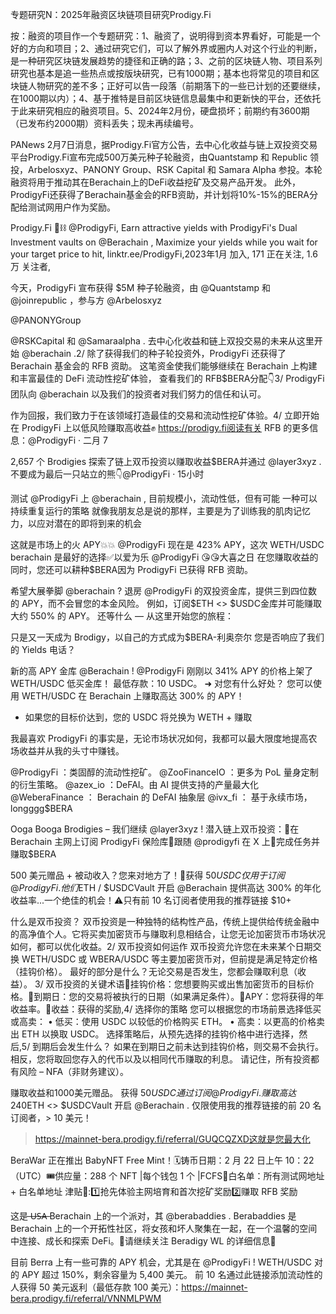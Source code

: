 专题研究N：2025年融资区块链项目研究Prodigy.Fi 

按：融资的项目作一个专题研究：1、融资了，说明得到资本界看好，可能是一个好的方向和项目；2、通过研究它们，可以了解外界或圈内人对这个行业的判断，是一种研究区块链发展趋势的捷径和正确的路；3、之前的区块链人物、项目系列研究也基本是追一些热点或按版块研究，已有1000期；基本也将常见的项目和区块链人物研究的差不多；正好可以告一段落（前期落下的一些已计划的还要继续，在1000期以内）；4、基于推特是目前区块链信息最集中和更新快的平台，还依托于此来研究相应的融资项目。5、2024年2月份，硬盘损坏；前期约有3600期（已发布约2000期）资料丢失；现未再续编号。

PANews 2月7日消息，据Prodigy.Fi官方公告，去中心化收益与链上双投资交易平台Prodigy.Fi宣布完成500万美元种子轮融资，由Quantstamp 和 Republic 领投，Arbelosxyz、PANONY Group、RSK Capital 和 Samara Alpha 参投。本轮融资将用于推动其在Berachain上的DeFi收益挖矿及交易产品开发。
此外，ProdigyFi还获得了Berachain基金会的RFB资助，并计划将10%-15%的BERA分配给测试网用户作为奖励。

Prodigy.Fi 
🐻⛓️
@ProdigyFi,
Earn attractive yields with ProdigyFi's Dual Investment vaults on 
@Berachain
 ,
Maximize your yields while you wait for your target price to hit,
linktr.ee/ProdigyFi,2023年1月 加入,
171 正在关注,
1.6万 关注者,


今天，ProdigyFi 宣布获得 $5M 种子轮融资，由
@Quantstamp
和
@joinrepublic
，参与方
@Arbelosxyz
 
@PANONYGroup
 
@RSKCapital
和
@Samaraalpha
.
去中心化收益和链上双投交易的未来从这里开始
@berachain
.2/ 除了获得我们的种子轮投资外，ProdigyFi 还获得了 Berachain 基金会的 RFB 资助。
这笔资金使我们能够继续在 Berachain 上构建和丰富最佳的 DeFi 流动性挖矿体验，
查看我们的 RFB$BERA分配👇3/ ProdigyFi 团队向
@berachain
以及我们的投资者对我们努力的信任和认可。

作为回报，我们致力于在该领域打造最佳的交易和流动性挖矿体验。4/ 立即开始在 ProdigyFi 上以低风险赚取高收益✊
https://prodigy.fi阅读有关 RFB 的更多信息：@ProdigyFi
·
二月 7

2,657 个 Brodigies 探索了链上双币投资以赚取收益$BERA并通过
@layer3xyz
.
不要成为最后一只站立的熊👇@ProdigyFi
·
15小时

测试
@ProdigyFi
上
@berachain
,
目前规模小，流动性低，但有可能 一种可以持续重复运行的策略
就像我朋友总是说的那样，主要是为了训练我的肌肉记忆力，以应对潜在的即将到来的机会

这就是市场上的火 APY💥💥
@ProdigyFi
现在是 423% APY，这次 WETH/USDC berachain 是最好的选择✅以爱为乐
@ProdigyFi
 😘😘大喜之日
在您赚取收益的同时，您还可以耕种$BERA因为 ProdigyFi 已获得 RFB 资助。

希望大展拳脚
@berachain
?
退房
@ProdigyFi
的双投资金库，提供三到四位数的 APY，而不会冒您的本金风险。
例如，订阅$ETH <> $USDC金库并可能赚取大约 550% 的 APY。
还等什么 — 从这里开始您的旅程：

只是又一天成为 Brodigy，以自己的方式成为$BERA-利奥奈尔
您是否响应了我们的 Yields 电话？

新的高 APY 金库
@Berachain
!
@ProdigyFi
刚刚以 341% APY 的价格上架了 WETH/USDC 低买金库！
最低存款：10 USDC。
➜ 对您有什么好处？
您可以使用 WETH/USDC 在 Berachain 上赚取高达 300% 的 APY！
- 如果您的目标价达到，您的 USDC 将兑换为 WETH + 赚取

我最喜欢 ProdigyFi 的事实是，无论市场状况如何，我都可以最大限度地提高农场收益并从我的头寸中赚钱。

@ProdigyFi
：类固醇的流动性挖矿。
@ZooFinanceIO
：更多为 PoL 量身定制的衍生策略。
@azex_io
：DeFAI。由 AI 提供支持的产量最大化
@WeberaFinance
： Berachain 的 DeFAI 抽象层
@ivx_fi
： 基于永续市场，longggg$BERA

Ooga Booga Brodigies – 我们继续
@layer3xyz
!
潜入链上双币投资：💠在 Berachain 主网上订阅 ProdigyFi 保险库💠跟随
@prodigyfi
在 X 上💠完成任务并赚取$BERA

500 美元赠品 + 被动收入？您来对地方了！🚨获得 50$USDC仅用于订阅
@ProdigyFi
.
他们$ETH / $USDCVault 开启
@Berachain
提供高达 300% 的年化收益率...一个绝佳的机会！⚠️只有前 10 名订阅者使用我的推荐链接 $10+

什么是双币投资？
双币投资是一种独特的结构性产品，传统上提供给传统金融中的高净值个人。它将买卖加密货币与赚取利息相结合，让您无论加密货币市场状况如何，都可以优化收益。2/ 双币投资如何运作
双币投资允许您在未来某个日期交换 WETH/USDC 或 WBERA/USDC 等主要加密货币对，但前提是满足特定价格（挂钩价格）。
最好的部分是什么？无论交易是否发生，您都会赚取利息（收益）。
3/ 双币投资的关键术语💠挂钩价格：您想要购买或出售加密货币的目标价格。💠到期日：您的交易将被执行的日期（如果满足条件）。💠APY：您将获得的年收益率。💠收益：获得的奖励,4/ 选择你的策略
您可以根据您的市场前景选择低买或高卖：
• 低买：使用 USDC 以较低的价格购买 ETH。
• 高卖：以更高的价格卖出 ETH 以换取 USDC。
选择策略后，从预先选择的挂钩价格中进行选择，然后,5/ 到期后会发生什么？
如果在到期日之前未达到挂钩价格，则交易不会执行。相反，您将取回您存入的代币以及以相同代币赚取的利息。
请记住，所有投资都有风险 – NFA（非财务建议）。

赚取收益和1000美元赠品。
获得 50$USDC通过订阅
@ProdigyFi
.
赚取高达 240% 的 APY$ETH <> $USDCVault 开启
@Berachain
.
仅限使用我的推荐链接的前 20 名订阅者，> 10 美元！
>https://mainnet-bera.prodigy.fi/referral/GUQCQZXD这就是您最大化

BeraWar 正在推出 BabyNFT Free Mint！🗓铸币日期：2 月 22 日上午 10：22 （UTC）🎟供应量：288 个 NFT |每个钱包 1 个 |FCFS🎯白名单：所有测试网地址 + 白名单地址
津贴🎁:1️⃣抢先体验主网培育和首次挖矿奖励2️⃣赚取 RFB 奖励

这是 ̶U̶S̶A̶ Berachain 上的一个派对，其
@berabaddies
.
Berabaddies 是 Berachain 上的一个开拓性社区，将女孩和坏人聚集在一起，在一个温馨的空间中连接、成长和探索 DeFi。💅请继续关注 Beradigy WL 的详细信息👀

目前 Berra 上有一些可靠的 APY 机会，尤其是在
@ProdigyFi
!
WETH/USDC 对的 APY 超过 150%，剩余容量为 5,400 美元。
前 10 名通过此链接添加流动性的人获得 50 美元返利（最低存款 100 美元）：https://mainnet-bera.prodigy.fi/referral/VNNMLPWM